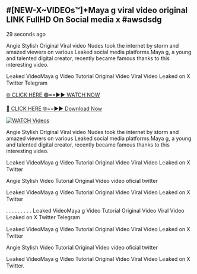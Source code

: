 ## #[NEW-X~VIDEOs™]*Maya g viral video original LINK FullHD On Social media x #awsdsdg

29 seconds ago

Angie Stylish Original Viral video Nudes took the internet by storm and amazed viewers on various Leaked social media platforms.Maya g, a young and talented digital creator, recently became famous thanks to this interesting video.

L𝚎aked VideoMaya g Video Tutorial Original Video Viral Video L𝚎aked on X Twitter Telegram

[🌐 CLICK HERE 🟢==►► WATCH NOW](https://shorturl.at/C3Pjp)

[🔴 CLICK HERE 🌐==►► Download Now](https://shorturl.at/C3Pjp)

[![WATCH Videos](https://i.imgur.com/dJHk4Zq.gif)](https://shorturl.at/C3Pjp)

Angie Stylish Original Viral video Nudes took the internet by storm and amazed viewers on various Leaked social media platforms.Maya g, a young and talented digital creator, recently became famous thanks to this interesting video.

L𝚎aked VideoMaya g Video Tutorial Original Video Viral Video L𝚎aked on X Twitter

Angie Stylish Video Tutorial Original Video video oficial twitter

L𝚎aked VideoMaya g Video Tutorial Original Video Viral Video L𝚎aked on X Twitter

. . . . . . . . . L𝚎aked VideoMaya g Video Tutorial Original Video Viral Video L𝚎aked on X Twitter Telegram

L𝚎aked VideoMaya g Video Tutorial Original Video Viral Video L𝚎aked on X Twitter

Angie Stylish Video Tutorial Original Video video oficial twitter

L𝚎aked VideoMaya g Video Tutorial Original Video Viral Video L𝚎aked on X Twitter.